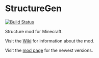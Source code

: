StructureGen
============

[![Build Status](https://drone.io/github.com/Ivorforce/RecurrentComplex/status.png)](https://drone.io/github.com/Ivorforce/RecurrentComplex/latest)

Structure mod for Minecraft.

Visit the [Wiki](https://github.com/Ivorforce/RecurrentComplex/wiki) for information about the mod.

Visit the [mod page](http://www.minecraftforum.net/topic/563257-172-ivorius-mods-drugs-statues-flags-boxes-of-doom-hamsters/) for the newest versions.
